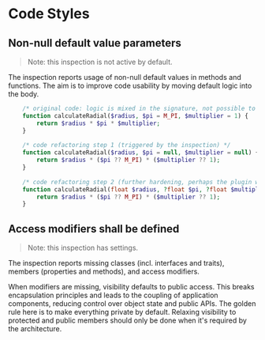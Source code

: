 # Code Styles

## Non-null default value parameters

> Note: this inspection is not active by default.

The inspection reports usage of non-null default values in methods and functions. 
The aim is to improve code usability by moving default logic into the body.

```php
    /* original code: logic is mixed in the signature, not possible to use nullable types */
    function calculateRadial($radius, $pi = M_PI, $multiplier = 1) {
        return $radius * $pi * $multiplier;
    }
    
    /* code refactoring step 1 (triggered by the inspection) */
    function calculateRadial($radius, $pi = null, $multiplier = null) {
        return $radius * ($pi ?? M_PI) * ($multiplier ?? 1);
    }
    
    /* code refactoring step 2 (further hardening, perhaps the plugin will assist here in the future) */
    function calculateRadial(float $radius, ?float $pi, ?float $multiplier): float {
        return $radius * ($pi ?? M_PI) * ($multiplier ?? 1);
    }
```

## Access modifiers shall be defined

> Note: this inspection has settings.

The inspection reports missing classes (incl. interfaces and traits), members (properties and methods), and access modifiers.

When modifiers are missing, visibility defaults to public access. This breaks encapsulation principles and leads to the coupling 
of application components, reducing control over object state and public APIs. The golden rule here is to make everything 
private by default. Relaxing visibility to protected and public members should only be done when it's required by the architecture.
